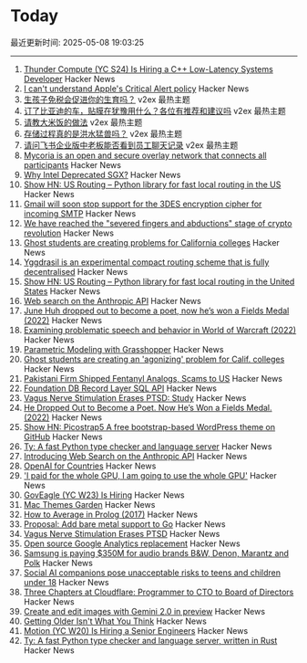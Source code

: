 # Today

最近更新时间: 2025-05-08 19:03:25

--- 
1. [Thunder Compute (YC S24) Is Hiring a C++ Low-Latency Systems Developer](https://www.ycombinator.com/companies/thunder-compute/jobs/6nKTbsu-systems-engineer) Hacker News
2. [I can't understand Apple's Critical Alert policy](https://jhan.bearblog.dev/i-cant-understand-apples-critical-alert-policy/) Hacker News
3. [生孩子免税会促进你的生育吗？](https://www.v2ex.com/t/1130370) v2ex 最热主题
4. [订了比亚迪的车，贴膜在犹豫用什么？各位有推荐和建议吗](https://www.v2ex.com/t/1130362) v2ex 最热主题
5. [请教大米饭的做法](https://www.v2ex.com/t/1130342) v2ex 最热主题
6. [存储过程真的是洪水猛兽吗？](https://www.v2ex.com/t/1130319) v2ex 最热主题
7. [请问飞书企业版中老板能否看到员工聊天记录](https://www.v2ex.com/t/1130318) v2ex 最热主题
8. [Mycoria is an open and secure overlay network that connects all participants](https://mycoria.org/) Hacker News
9. [Why Intel Deprecated SGX?](https://hardenedvault.net/blog/2022-01-15-sgx-deprecated/) Hacker News
10. [Show HN: US Routing – Python library for fast local routing in the US](https://github.com/ivanbelenky/us-routing) Hacker News
11. [Gmail will soon stop support for the 3DES encryption cipher for incoming SMTP](https://workspaceupdates.googleblog.com/2025/05/update-for-gmail-support-for-the-3des-encryption-cipher-for-incoming-smtp-connections.html) Hacker News
12. [We have reached the "severed fingers and abductions" stage of crypto revolution](https://arstechnica.com/security/2025/05/we-have-reached-the-severed-fingers-and-abductions-stage-of-the-crypto-revolution/) Hacker News
13. [Ghost students are creating problems for California colleges](https://www.sfgate.com/bayarea/article/ghost-students-creating-problem-calif-colleges-20311708.php) Hacker News
14. [Yggdrasil is an experimental compact routing scheme that is fully decentralised](https://yggdrasil-network.github.io/about.html) Hacker News
15. [Show HN: US Routing – Python library for fast local routing in the United States](https://github.com/ivanbelenky/us-routing) Hacker News
16. [Web search on the Anthropic API](https://www.anthropic.com/news/web-search-api) Hacker News
17. [June Huh dropped out to become a poet, now he’s won a Fields Medal (2022)](https://www.quantamagazine.org/june-huh-high-school-dropout-wins-the-fields-medal-20220705/) Hacker News
18. [Examining problematic speech and behavior in World of Warcraft (2022)](https://tcjournal.org/vol8/jackson/) Hacker News
19. [Parametric Modeling with Grasshopper](https://baharmon.github.io/basics) Hacker News
20. [Ghost students are creating an 'agonizing' problem for Calif. colleges](https://www.sfgate.com/bayarea/article/ghost-students-creating-problem-calif-colleges-20311708.php) Hacker News
21. [Pakistani Firm Shipped Fentanyl Analogs, Scams to US](https://krebsonsecurity.com/2025/05/pakistani-firm-shipped-fentanyl-analogs-scams-to-us/) Hacker News
22. [Foundation DB Record Layer SQL API](https://foundationdb.github.io/fdb-record-layer/SQL_Reference.html) Hacker News
23. [Vagus Nerve Stimulation Erases PTSD: Study](https://neurosciencenews.com/vagus-nerve-stimulation-ptsd-28818/) Hacker News
24. [He Dropped Out to Become a Poet. Now He’s Won a Fields Medal. (2022)](https://www.quantamagazine.org/june-huh-high-school-dropout-wins-the-fields-medal-20220705/) Hacker News
25. [Show HN: Picostrap5 A free bootstrap-based WordPress theme on GitHub](https://github.com/livecanvas-team/picostrap5) Hacker News
26. [Ty: A fast Python type checker and language server](https://github.com/astral-sh/ty) Hacker News
27. [Introducing Web Search on the Anthropic API](https://www.anthropic.com/news/web-search-api) Hacker News
28. [OpenAI for Countries](https://openai.com/global-affairs/openai-for-countries/) Hacker News
29. ['I paid for the whole GPU, I am going to use the whole GPU'](https://modal.com/blog/gpu-utilization-guide) Hacker News
30. [GovEagle (YC W23) Is Hiring](https://www.ycombinator.com/companies/goveagle/jobs/ogNRCkd-platform-engineering-contractor-short-term) Hacker News
31. [Mac Themes Garden](https://damien.zone/introducing-mac-themes-garden/) Hacker News
32. [How to Average in Prolog (2017)](https://storytotell.org/how-to-average-in-prolog) Hacker News
33. [Proposal: Add bare metal support to Go](https://github.com/golang/go/issues/73608) Hacker News
34. [Vagus Nerve Stimulation Erases PTSD](https://neurosciencenews.com/vagus-nerve-stimulation-ptsd-28818/) Hacker News
35. [Open source Google Analytics replacement](https://github.com/rybbit-io/rybbit) Hacker News
36. [Samsung is paying $350M for audio brands B&W, Denon, Marantz and Polk](https://www.engadget.com/audio/samsung-is-paying-350-million-for-audio-brands-bowers--wilkins-denon-marantz-and-polk-131514754.html) Hacker News
37. [Social AI companions pose unacceptable risks to teens and children under 18](https://www.commonsensemedia.org/ai-ratings/social-ai-companions) Hacker News
38. [Three Chapters at Cloudflare: Programmer to CTO to Board of Directors](https://blog.cloudflare.com/en-us/three-chapters-at-cloudflare-programmer-to-cto-to-board-of-directors/) Hacker News
39. [Create and edit images with Gemini 2.0 in preview](https://developers.googleblog.com/en/generate-images-gemini-2-0-flash-preview/) Hacker News
40. [Getting Older Isn't What You Think](https://www.katycowan.co.uk/blog/getting-old) Hacker News
41. [Motion (YC W20) Is Hiring a Senior Engineers](https://jobs.ashbyhq.com/motion/4f5f6a29-3af0-4d79-99a4-988ff7c5ba05?utm_source=hn) Hacker News
42. [Ty: A fast Python type checker and language server, written in Rust](https://github.com/astral-sh/ty) Hacker News
